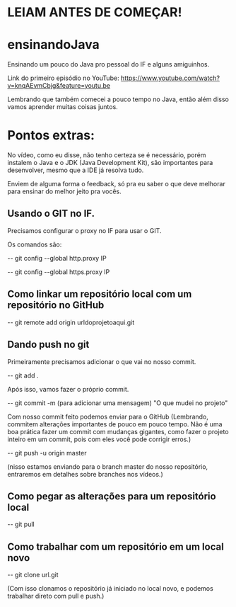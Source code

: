 ﻿# LEIAM ANTES DE COMEÇAR!

# ensinandoJava
Ensinando um pouco do Java pro pessoal do IF e alguns amiguinhos.

Link do primeiro episódio no YouTube: https://www.youtube.com/watch?v=knqAEvmCbjg&feature=youtu.be

Lembrando que também comecei a pouco tempo no Java, então além disso vamos aprender muitas coisas juntos.

# Pontos extras:

No vídeo, como eu disse, não tenho certeza se é necessário, porém instalem o Java e o JDK (Java Development Kit), são importantes para desenvolver, mesmo que a IDE já resolva tudo.

Enviem de alguma forma o feedback, só pra eu saber o que deve melhorar para ensinar do melhor jeito pra vocês.

## Usando o GIT no IF.

Precisamos configurar o proxy no IF para usar o GIT.

Os comandos são:

-- git config --global http.proxy IP

-- git config --global https.proxy IP

## Como linkar um repositório local com um repositório no GitHub

-- git remote add origin urldoprojetoaqui.git

## Dando push no git 

Primeiramente precisamos adicionar o que vai no nosso commit.

-- git add .

Após isso, vamos fazer o próprio commit.

-- git commit -m (para adicionar uma mensagem) "O que mudei no projeto"

Com nosso commit feito podemos enviar para o GitHub (Lembrando, commitem alterações importantes de pouco em pouco tempo. Não é uma boa prática fazer um commit com mudanças gigantes, como fazer o projeto inteiro em um commit, pois com eles você pode corrigir erros.)

-- git push -u origin master

(nisso estamos enviando para o branch master do nosso repositório, entraremos em detalhes sobre branches nos vídeos.)

## Como pegar as alterações para um repositório local

-- git pull

## Como trabalhar com um repositório em um local novo

-- git clone url.git

(Com isso clonamos o repositório já iniciado no local novo, e podemos trabalhar direto com pull e push.)